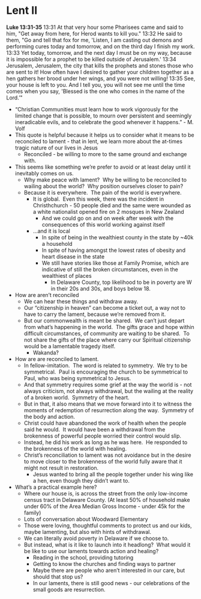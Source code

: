# Lent II

**Luke 13:31-35**
13:31 At that very hour some Pharisees came and said to him, "Get away from here, for Herod wants to kill you."
13:32 He said to them, "Go and tell that fox for me, 'Listen, I am casting out demons and performing cures today and tomorrow, and on the third day I finish my work.
13:33 Yet today, tomorrow, and the next day I must be on my way, because it is impossible for a prophet to be killed outside of Jerusalem.'
13:34 Jerusalem, Jerusalem, the city that kills the prophets and stones those who are sent to it! How often have I desired to gather your children together as a hen gathers her brood under her wings, and you were not willing!
13:35 See, your house is left to you. And I tell you, you will not see me until the time comes when you say, 'Blessed is the one who comes in the name of the Lord.’"

* “Christian Communities must learn how to work vigorously for the limited change that is possible, to mourn over persistent and seemingly ineradicable evils, and to celebrate the good whenever it happens.” - M. Volf
* This quote is helpful because it helps us to consider what it means to be reconciled to lament - that in lent, we learn more about the at-times tragic nature of our lives in Jesus
	* Reconciled - be willing to more to the same ground and exchange with.
* This seems like something we’re prefer to avoid or at least delay until it inevitably comes on us.  
	* Why make peace with lament?  Why be willing to be reconciled to wailing about the world?  Why position ourselves closer to pain?
	* Because it is everywhere.  The pain of the world is everywhere.
		* It is global.  Even this week, there was the incident in Christhchurch - 50 people died and the same were wounded as a white nationalist opened fire on 2 mosques in New Zealand
			* And we could go on and on week after week with the consequences of this world working against itself
		* …and it is local
			* In spite of being in the wealthiest county in the state by ~40k a household
			* In spite of having amongst the lowest rates of obesity and heart disease in the state
			* We still have stories like those at Family Promise, which are indicative of still the broken circumstances, even in the wealthiest of places
				* In Delaware County, top likelihood to be in poverty are W in their 20s and 30s, and boys below 18.  
* How are aren’t reconciled
	* We can hear these things and withdraw away.
	* Our “citizenship in heaven” can become a ticket out, a way not to have to carry the lament, because we’re removed from it.
	* But our commonwealth is meant be shared.  We can’t just depart from what’s happening in the world.  The gifts grace and hope within difficult circumstances, of community are waiting to be shared.  To not share the gifts of the place where carry our Spiritual citizenship would be a lamentable tragedy itself.
		* Wakanda?
* How are are reconciled to lament.
	* In fellow-imitation.  The word is related to symmetry.  We try to be symmetrical.  Paul is encouraging the church to be symmetrical to Paul, who was being symmetrical to Jesus.
	* And that symmetry requires some grief at the way the world is - not always criticism, not always withdrawal, but the wailing at the reality of a broken world.  Symmetry of the heart.
	* But in that, it also means that we move forward into it to witness the moments of redemption of resurrection along the way.  Symmetry of the body and action.
	* Christ could have abandoned the work of health when the people said he would.  It would have been a withdrawal from the brokenness of powerful people worried their control would slip.
	* Instead, he did his work as long as he was here.  He responded to the brokenness of the world with healing.
	* Christ’s reconciliation to lament was not avoidance but in the desire to move closer to the brokenness of the world fully aware that it might not result in restoration.
		* Jesus wanted to bring all the people together under his wing like a hen, even though they didn’t want to.
* What’s a practical example here?
	* Where our house is, is across the street from the only low-income census tract in Delaware County. (At least 50% of household make under 60% of the Area Median Gross Income - under 45k for the family)
	* Lots of conversation about Woodward Elementary
	* Those were loving, thoughtful comments to protect us and our kids, maybe lamenting, but also with hints of withdrawal.
	* We can literally avoid poverty in Delaware if we choose to.
	* But instead, what is it like to launch into it headlong?  What would it be like to use our laments towards action and healing?
		* Reading in the school, providing tutoring
		* Getting to know the churches and finding ways to partner
		* Maybe there are people who aren’t interested in our care, but should that stop us?
		* In our laments, there is still good news - our celebrations of the small goods are resurrection.
